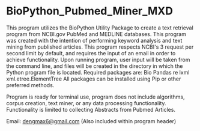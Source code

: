 # BioPython_Pubmed_Miner_MXD
This program utilizes the BioPython Utility Package to create a text retrieval program from NCBI.gov PubMed and MEDLINE databases. This program was created with the intention of performing keyword analysis and text mining from published articles. This program respects NCBI's 3 request per second limit by default, and requires the input of an email in order to achieve functionality. Upon running program, user input will be taken from the command line, and files will be created in the directory in which the Python program file is located.
Required packages are:
    Bio
    Pandas
    re
    lxml
    xml.etree.ElementTree
All packages can be installed using Pip or other preferred methods. 

Program is ready for terminal use, program does not include algorithms, corpus creation, text miner, or any data processing functionality. Functionality is limited to collecting Abstracts from Pubmed Articles.

Email: dengmax6@gmail.com (Also included within program header)

